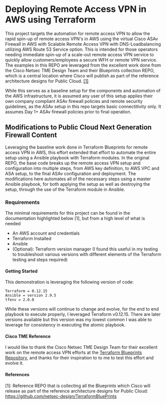 # Deploying Remote Access VPN in AWS using Terraform

This project targets the automation for remote access VPN to allow the rapid spin-up of remote access VPN's in AWS using the virtual Cisco ASAv Firewall in AWS with Scalable Remote Access VPN with DNS-Loadbalancing utilizing AWS Route 53 Service option.  This is intended for those operators needing immediate spin-up of a scale-out remote access VPN service to quickly allow customers/employees a secure WFH or remote VPN service.  The examples in this REPO are leveraged from the excellent work done from the Cisco Netsec TME Design Team and their Blueprints collection REPO, which is a central location where Cisco will publish as part of the reference architecture designs for Public Cloud. [[1]](#References)

While this serves as a baseline setup for the components and automation of the AWS infrastructure, it is assumed any user of this setup applies their own company compliant ASAv firewall policies and remote security guidelines, as the ASAv setup in this repo targets basic connectitivity only.  It assumes Day 1+ ASAv firewall policies prior to final operation.

## Modifications to Public Cloud Next Generation Firewall Content

Leveraging the baseline work done in Terraform Blueprints for remote access VPN in AWS, this effort extended that effort to automate the entire setup using a Ansible playbook with Terraform modules.  In the original REPO, the base code breaks up the remote access VPN setup and configuration into multiple steps, from AWS key definition, to AWS VPC and ASA setup, to the final ASAv configuration and deployment.  The modifications here automates all of the necessary steps using a master Ansible playbook, for both applying the setup as well as destroying the setup, through the use of the Terraform module in Ansible.

### Requirements

The minimal requirements for this project can be found in the documentation highlighted below [1], but from a high level of what is needed

* An AWS account and credentials
* Terraform Installed
* Ansible
* (Optional): Terraform version manager (I found this useful in my testing to troubleshoot various versions with different elements of the Terraform testing and steps required)

#### Getting Started

This demonstration is leveraging the following version of code:

```
Terraform = 0.12.15
Ansible = version 2.9.5
tfenv = 2.0.0
```

While these versions will continue to change and evolve, for the end to end playbook to execute properly, I leveraged Terraform v0.12.15.  There are later versions available but this version was my lowest common I was able to leverage for consistency in executing the atomic playbook.

#### Cisco TME Reference

I would like to thank the Cisco Netsec TME Design Team for their excellent work on the remote access VPN efforts at the [Terraform Blueprints Repository](https://github.com/netsec-design/TerraformBluePrints), and thanks for their inspiration to to me to test this effort and evolve it.

#### References

[1]: Reference REPO that is collecting all the Blueprints which Cisco will release as part of the reference architecture designs for Public Cloud: https://github.com/netsec-design/TerraformBluePrints







